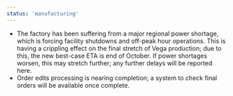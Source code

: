 ```yaml
---
status: 'manufacturing'
---
```

- The factory has been suffering from a major regional power shortage, which is forcing facility shutdowns and off-peak hour operations. This is having a crippling effect on the final stretch of Vega production; due to this, the new best-case ETA is end of October. If power shortages worsen, this may stretch further; any further delays will be reported here.  
- Order edits processing is nearing completion; a system to check final orders will be available once complete.